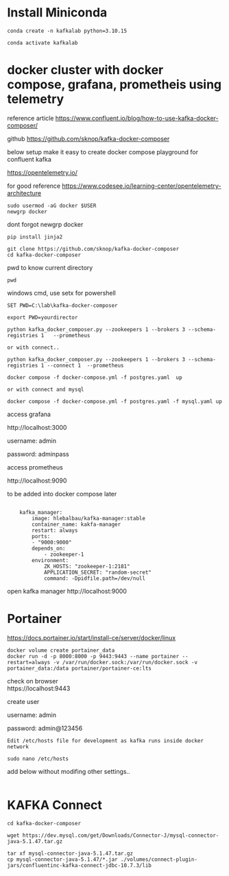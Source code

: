 # Install Miniconda

```
conda create -n kafkalab python=3.10.15  
```

```
conda activate kafkalab
```


# docker cluster with docker compose, grafana, prometheis using telemetry

reference article https://www.confluent.io/blog/how-to-use-kafka-docker-composer/

github https://github.com/sknop/kafka-docker-composer

below setup make it easy to create docker compose playground for confluent kafka

https://opentelemetry.io/

for good reference https://www.codesee.io/learning-center/opentelemetry-architecture


```
sudo usermod -aG docker $USER
newgrp docker
```

dont forgot newgrp docker

 ```
pip install jinja2
```
```
git clone https://github.com/sknop/kafka-docker-composer
cd kafka-docker-composer
```

pwd to know current directory

```
pwd
```

windows cmd, use setx for powershell
```
SET PWD=C:\lab\kafka-docker-composer
```

```
export PWD=yourdirector
```



```
python kafka_docker_composer.py --zookeepers 1 --brokers 3 --schema-registries 1   --prometheus

or with connect..

python kafka_docker_composer.py --zookeepers 1 --brokers 3 --schema-registries 1 --connect 1  --prometheus

```

```
docker compose -f docker-compose.yml -f postgres.yaml  up

or with connect and mysql

docker compose -f docker-compose.yml -f postgres.yaml -f mysql.yaml up
```

access grafana 

http://localhost:3000

username: admin

password: adminpass


access prometheus

http://localhost:9090


to be added into docker compose later

```

    kafka_manager:
        image: hlebalbau/kafka-manager:stable
        container_name: kakfa-manager
        restart: always
        ports:
        - "9000:9000"
        depends_on:
            - zookeeper-1
        environment:
            ZK_HOSTS: "zookeeper-1:2181"
            APPLICATION_SECRET: "random-secret"
            command: -Dpidfile.path=/dev/null
```

open kafka manager http://localhost:9000


# Portainer


https://docs.portainer.io/start/install-ce/server/docker/linux

```
docker volume create portainer_data
docker run -d -p 8000:8000 -p 9443:9443 --name portainer --restart=always -v /var/run/docker.sock:/var/run/docker.sock -v portainer_data:/data portainer/portainer-ce:lts

```

check on browser  
https://localhost:9443

create user 


username: admin

password: admin@123456


```
Edit /etc/hosts file for development as kafka runs inside docker network 
```

```
sudo nano /etc/hosts
```

add below without modifing other settings..

```

```

# KAFKA Connect

```
cd kafka-docker-composer

wget https://dev.mysql.com/get/Downloads/Connector-J/mysql-connector-java-5.1.47.tar.gz

tar xf mysql-connector-java-5.1.47.tar.gz
cp mysql-connector-java-5.1.47/*.jar ./volumes/connect-plugin-jars/confluentinc-kafka-connect-jdbc-10.7.3/lib
```
